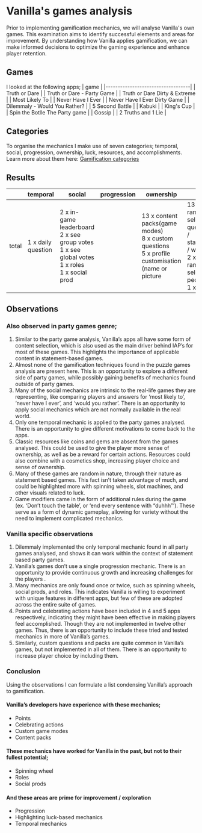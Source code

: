# Vanilla's games analysis
Prior to implementing gamification mechanics, we will analyse Vanilla's own games. This examination aims to identify successful elements and areas for improvement. By understanding how Vanilla applies gamification, we can make informed decisions to optimize the gaming experience and enhance player retention.

## Games
I looked at the following apps;
| game                              |
|-----------------------------------|
| Truth or Dare                     |
| Truth or Dare - Party Game        |
| Truth or Dare Dirty &amp; Extreme |
| Most Likely To                    |
| Never Have I Ever                 |
| Never Have I Ever Dirty Game      |
| Dilemmaly - Would You Rather?     |
| 5 Second Battle                   |
| Kabuki                            |
| King's Cup                        |
| Spin the Botlle The Party game    |
| Gossip                            |
| 2 Truths and 1 Lie                |

## Categories
To organise the mechanics I make use of seven categories; temporal, social, progression, ownership, luck, resources, and accomplishments. Learn more about them here: [Gamification categories](https://github.com/NickVanGerwen/GamificationForPlayerRetention/blob/Readme/GamificationCategories.md)

## Results
|       | temporal           | social                                                                                     | progression | ownership                                                                                      | luck                                                                                         | resources          | accomplishments                          |
|-------|--------------------|--------------------------------------------------------------------------------------------|-------------|------------------------------------------------------------------------------------------------|----------------------------------------------------------------------------------------------|--------------------|------------------------------------------|
| total | 1 x daily question | 2 x in-game leaderboard<br /> 2 x see group votes<br /> 1 x see global votes<br /> 1 x roles<br /> 1 x social prod |             | 13 x content packs(game modes)<br /> 8 x custom questions<br /> 5 x profile customisation (name or picture | 13 x randomly selected questions / statements / words<br /> 2 x randomly selected people<br /> 1 x wheel | 4 x game modifiers | 5 x points<br /> 4 x celebrate correct answers |


## Observations
### Also observed in party games genre;
1. Similar to the party game analysis, Vanilla’s apps all have some form of content selection, which is also used as the main driver behind IAP’s for most of these games. This highlights the importance of applicable content in statement-based games.
2. Almost none of the gamification techniques found in the puzzle games analysis are present here. This is an opportunity to explore a different side of party games, while possibly gaining benefits of mechanics found outside of party games. 
3. Many of the social mechanics are intrinsic to the real-life games they are representing, like comparing players and answers for ‘most likely to’, ‘never have I ever’, and ‘would you rather’. There is an opportunity to apply social mechanics which are not normally available in the real world.
4. Only one temporal mechanic is applied to the party games analysed. There is an opportunity to give different motivations to come back to the apps. 
5. Classic resources like coins and gems are absent from the games analysed. This could be used to give the player more sense of ownership, as well as be a reward for certain actions. Resources could also combine with a cosmetics shop, increasing player choice and sense of ownership.
6. Many of these games are random in nature, through their nature as statement based games. This fact isn’t taken advantage of much, and could be highlighted more with spinning wheels, slot machines, and other visuals related to luck.
7. Game modifiers came in the form of additional rules during the game (ex. ‘Don’t touch the table’, or ‘end every sentence with “duhhh”’). These serve as a form of dynamic gameplay, allowing for variety without the need to implement complicated mechanics.

### Vanilla specific observations
1. Dilemmaly implemented the only temporal mechanic found in all party games analysed, and shows it can work within the context of statement based party games. 
2. Vanilla’s games don’t use a single progression mechanic. There is an opportunity to provide continuous growth and increasing challenges for the players .
3. Many mechanics  are only found once or twice, such as spinning wheels, social prods, and roles. This indicates Vanilla is willing to experiment with unique features in different apps, but few of these are adopted across the entire suite of games.
4. Points and celebrating actions have been included in 4 and 5 apps respectively, indicating they might have been effective in making players feel accomplished. Though they are not implemented in twelve other games. Thus, there is an opportunity to include these tried and tested mechanics in more of Vanilla’s games.
5. Similarly, custom questions and packs are quite common in Vanilla’s games, but not implemented in all of them. There is an opportunity to increase player choice by including them.

### Conclusion
Using the observations I can formulate a list condensing Vanilla’s approach to gamification.
#### Vanilla’s developers have experience with these mechanics;
- Points
- Celebrating actions
- Custom game modes
- Content packs
#### These mechanics have worked for Vanilla in the past, but not to their fullest potential;
- Spinning wheel
- Roles
- Social prods
#### And these areas are prime for improvement / exploration
- Progression
- Highlighting luck-based mechanics
- Temporal mechanics

